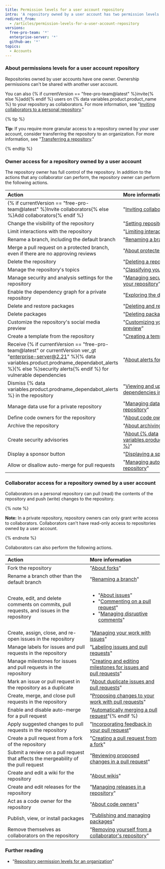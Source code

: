 ```yaml
---
title: Permission levels for a user account repository
intro: 'A repository owned by a user account has two permission levels: the repository owner and collaborators.'
redirect_from:
  - /articles/permission-levels-for-a-user-account-repository
versions:
  free-pro-team: '*'
  enterprise-server: '*'
  github-ae: '*'
topics:
  - Accounts
---
```


### About permissions levels for a user account repository

Repositories owned by user accounts have one owner. Ownership permissions can't be shared with another user account.

You can also {% if currentVersion == "free-pro-team@latest" %}invite{% else %}add{% endif %} users on {% data variables.product.product_name %} to your repository as collaborators. For more information, see "[Inviting collaborators to a personal repository](/github/setting-up-and-managing-your-github-user-account/inviting-collaborators-to-a-personal-repository)."

{% tip %}

**Tip:** If you require more granular access to a repository owned by your user account, consider transferring the repository to an organization. For more information, see "[Transferring a repository](/github/administering-a-repository/transferring-a-repository#transferring-a-repository-owned-by-your-user-account)."

{% endtip %}

### Owner access for a repository owned by a user account

The repository owner has full control of the repository. In addition to the actions that any collaborator can perform, the repository owner can perform the following actions.

| Action | More information |
| :- | :- |
| {% if currentVersion == "free-pro-team@latest" %}Invite collaborators{% else %}Add collaborators{% endif %} | "[Inviting collaborators to a personal repository](/github/setting-up-and-managing-your-github-user-account/inviting-collaborators-to-a-personal-repository)" |
| Change the visibility of the repository | "[Setting repository visibility](/github/administering-a-repository/setting-repository-visibility)" |{% if currentVersion == "free-pro-team@latest" %}
| Limit interactions with the repository | "[Limiting interactions in your repository](/communities/moderating-comments-and-conversations/limiting-interactions-in-your-repository)" |{% endif %}{% if currentVersion == "free-pro-team@latest" or currentVersion ver_gt "enterprise-server@3.1" %}
| Rename a branch, including the default branch | "[Renaming a branch](/github/administering-a-repository/renaming-a-branch)" |{% endif %}
| Merge a pull request on a protected branch, even if there are no approving reviews | "[About protected branches](/github/administering-a-repository/about-protected-branches)" |
| Delete the repository | "[Deleting a repository](/github/administering-a-repository/deleting-a-repository)" |
| Manage the repository's topics | "[Classifying your repository with topics](/github/administering-a-repository/classifying-your-repository-with-topics)" |{% if currentVersion == "free-pro-team@latest" %}
| Manage security and analysis settings for the repository | "[Managing security and analysis settings for your repository](/github/administering-a-repository/managing-security-and-analysis-settings-for-your-repository)" |{% endif %}{% if currentVersion == "free-pro-team@latest" %}
| Enable the dependency graph for a private repository | "[Exploring the dependencies of a repository](/github/visualizing-repository-data-with-graphs/exploring-the-dependencies-of-a-repository#enabling-and-disabling-the-dependency-graph-for-a-private-repository)" |{% endif %}{% if currentVersion == "free-pro-team@latest" or currentVersion ver_gt "enterprise-server@3.0" %}
| Delete and restore packages | "[Deleting and restoring a package](/packages/learn-github-packages/deleting-and-restoring-a-package)" |{% endif %}{% if currentVersion == "enterprise-server@2.22" or currentVersion == "enterprise-server@3.0" or currentVersion == "github-ae@latest" %}
| Delete packages | "[Deleting packages](/packages/learn-github-packages/deleting-a-package)" |{% endif %}
| Customize the repository's social media preview | "[Customizing your repository's social media preview](/github/administering-a-repository/customizing-your-repositorys-social-media-preview)" |
| Create a template from the repository | "[Creating a template repository](/github/creating-cloning-and-archiving-repositories/creating-a-template-repository)" |{% if currentVersion == "free-pro-team@latest" or enterpriseServerVersions contains currentVersion %}
| Receive {% if currentVersion == "free-pro-team@latest" or currentVersion ver_gt "enterprise-server@2.21" %}{% data variables.product.prodname_dependabot_alerts %}{% else %}security alerts{% endif %} for vulnerable dependencies | "[About alerts for vulnerable dependencies](/github/managing-security-vulnerabilities/about-alerts-for-vulnerable-dependencies)" |{% endif %}{% if currentVersion == "free-pro-team@latest" %}
| Dismiss {% data variables.product.prodname_dependabot_alerts %} in the repository | "[Viewing and updating vulnerable dependencies in your repository](/github/managing-security-vulnerabilities/viewing-and-updating-vulnerable-dependencies-in-your-repository)" |
| Manage data use for a private repository | "[Managing data use settings for your private repository](/github/understanding-how-github-uses-and-protects-your-data/managing-data-use-settings-for-your-private-repository)"|{% endif %}
| Define code owners for the repository | "[About code owners](/github/creating-cloning-and-archiving-repositories/about-code-owners)" |
| Archive the repository | "[About archiving repositories](/github/creating-cloning-and-archiving-repositories/about-archiving-repositories)" |{% if currentVersion == "free-pro-team@latest" %}
| Create security advisories | "[About {% data variables.product.prodname_security_advisories %}](/github/managing-security-vulnerabilities/about-github-security-advisories)" |
| Display a sponsor button | "[Displaying a sponsor button in your repository](/github/administering-a-repository/displaying-a-sponsor-button-in-your-repository)" |{% endif %}{% if currentVersion == "free-pro-team@latest" or currentVersion == "github-ae@latest" or currentVersion ver_gt "enterprise-server@3.0" %}
| Allow or disallow auto-merge for pull requests | "[Managing auto-merge for pull requests in your repository](/github/administering-a-repository/managing-auto-merge-for-pull-requests-in-your-repository)" | {% endif %}

### Collaborator access for a repository owned by a user account

Collaborators on a personal repository can pull (read) the contents of the repository and push (write) changes to the repository.

{% note %}

**Note:** In a private repository, repository owners can only grant write access to collaborators. Collaborators can't have read-only access to repositories owned by a user account.

{% endnote %}

Collaborators can also perform the following actions.

| Action | More information |
| :- | :- |
| Fork the repository | "[About forks](/github/collaborating-with-issues-and-pull-requests/about-forks)" |{% if currentVersion == "free-pro-team@latest" or currentVersion ver_gt "enterprise-server@3.1" %}
| Rename a branch other than the default branch | "[Renaming a branch](/github/administering-a-repository/renaming-a-branch)" |{% endif %}
| Create, edit, and delete comments on commits, pull requests, and issues in the repository | <ul><li>"[About issues](/github/managing-your-work-on-github/about-issues)"</li><li>"[Commenting on a pull request](/github/collaborating-with-issues-and-pull-requests/commenting-on-a-pull-request)"</li><li>"[Managing disruptive comments](/communities/moderating-comments-and-conversations/managing-disruptive-comments)"</li></ul> |
| Create, assign, close, and re-open issues in the repository | "[Managing your work with issues](/github/managing-your-work-on-github/managing-your-work-with-issues)" |
| Manage labels for issues and pull requests in the repository | "[Labeling issues and pull requests](/github/managing-your-work-on-github/labeling-issues-and-pull-requests)" |
| Manage milestones for issues and pull requests in the repository | "[Creating and editing milestones for issues and pull requests](/github/managing-your-work-on-github/creating-and-editing-milestones-for-issues-and-pull-requests)" |
| Mark an issue or pull request in the repository as a duplicate | "[About duplicate issues and pull requests](/github/managing-your-work-on-github/about-duplicate-issues-and-pull-requests)" |
| Create, merge, and close pull requests in the repository | "[Proposing changes to your work with pull requests](/github/collaborating-with-issues-and-pull-requests/proposing-changes-to-your-work-with-pull-requests)" |{% if currentVersion == "free-pro-team@latest" or currentVersion == "github-ae@latest" or currentVersion ver_gt "enterprise-server@3.0" %}
| Enable and disable auto-merge for a pull request | "[Automatically merging a pull request](/github/collaborating-with-issues-and-pull-requests/automatically-merging-a-pull-request)"{% endif %}
| Apply suggested changes to pull requests in the repository |"[Incorporating feedback in your pull request](/github/collaborating-with-issues-and-pull-requests/incorporating-feedback-in-your-pull-request)" |
| Create a pull request from a fork of the repository | "[Creating a pull request from a fork](/github/collaborating-with-issues-and-pull-requests/creating-a-pull-request-from-a-fork)" |
| Submit a review on a pull request that affects the mergeability of the pull request | "[Reviewing proposed changes in a pull request](/github/collaborating-with-issues-and-pull-requests/reviewing-proposed-changes-in-a-pull-request)" |
| Create and edit a wiki for the repository | "[About wikis](/communities/documenting-your-project-with-wikis/about-wikis)" |
| Create and edit releases for the repository | "[Managing releases in a repository](/github/administering-a-repository/managing-releases-in-a-repository)" |
| Act as a code owner for the repository | "[About code owners](/articles/about-code-owners)" |{% if currentVersion == "free-pro-team@latest" or currentVersion == "github-ae@latest" %}
| Publish, view, or install packages | "[Publishing and managing packages](/github/managing-packages-with-github-packages/publishing-and-managing-packages)" |{% endif %}
| Remove themselves as collaborators on the repository | "[Removing yourself from a collaborator's repository](/github/setting-up-and-managing-your-github-user-account/removing-yourself-from-a-collaborators-repository)" |

### Further reading

- "[Repository permission levels for an organization](/articles/repository-permission-levels-for-an-organization)"
